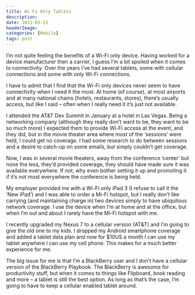 ```yaml
---
title: Wi-Fi Only Tablets
description: 
date: 2013-03-13
headerImage: 
categories: [Mobile]
tags: post
---
```


I’m not quite feeling the benefits of a Wi-Fi only device. Having worked for a device manufacturer then a carrier, I guess I’m a bit spoiled when it comes to connectivity. Over the years I’ve had several tablets, some with cellular connections and some with only Wi-Fi connections.

I have to admit that I find that the Wi-Fi only devices never seem to have connectivity when I need it the most. At home (of course), at most airports and at many national chains (hotels, restaurants, stores), there’s usually access, but like I said – often when I really need it it’s just not available.

I attended the AT&T Dev Summit in January at a hotel in Las Vegas. Being a networking company (although they really don’t want to be, they want to be so much more) I expected them to provide Wi-Fi access at the event, and they did, but in the movie theater area where most of the ‘sessions’ were held, I could get no coverage. I had some research to do between sessions and a desire to catch-up on some emails, but simply couldn’t get coverage.

Now, I was in several movie theaters, away from the conference ‘center’ but none the less, they’d provided coverage, they should have made sure it was available everywhere. If not, why even bother setting it up and promoting it if it’s not most everywhere the conference is being held.

My employer provided me with a Wi-Fi only iPad 3 (I refuse to call it the ‘New iPad’) and I was able to order a Mi-Fi hotspot, but I really don’t like carrying (and maintaining charge in) two devices simply to have ubiquitous network coverage. I use the device when I’m at home and at the office, but when I’m out and about I rarely have the Mi-Fi hotspot with me.

I recently upgraded my Nexus 7 to a cellular version (AT&T) and I’m going to give the old one to my kids. I dropped my Android smartphone coverage and added a tablet data plan and now for $10US a month I can use my tablet anywhere I can use my cell phone. This makes for a much better experience for me.

The big issue for me is that I’m a BlackBerry user and I don’t have a cellular version of the BlackBerry Playbook. The BlackBerry is awesome for productivity stuff, but when it comes to things like Flipboard, book reading and more – a tablet is still the best option. As long as that’s the case, I’m going to have to keep a cellular enabled tablet around.